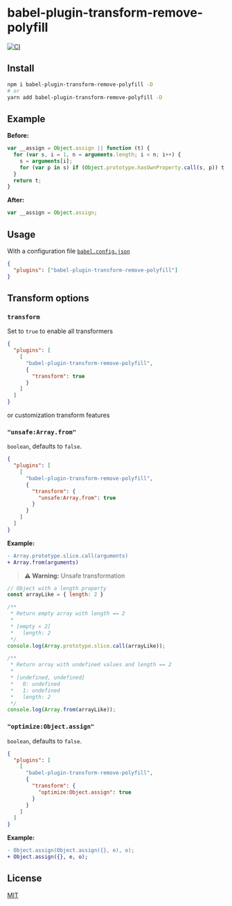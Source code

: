 # babel-plugin-transform-remove-polyfill

[![CI](https://github.com/shoonia/babel-plugin-transform-remove-polyfill/actions/workflows/ci.yml/badge.svg)](https://github.com/shoonia/babel-plugin-transform-remove-polyfill/actions/workflows/ci.yml)

## Install

```bash
npm i babel-plugin-transform-remove-polyfill -D
# or
yarn add babel-plugin-transform-remove-polyfill -D
```

## Example

**Before:**

```js
var __assign = Object.assign || function (t) {
  for (var s, i = 1, n = arguments.length; i < n; i++) {
    s = arguments[i];
    for (var p in s) if (Object.prototype.hasOwnProperty.call(s, p)) t[p] = s[p];
  }
  return t;
}
```

**After:**

```js
var __assign = Object.assign;
```

## Usage

With a configuration file [`babel.config.json`](https://babel.dev/docs/config-files#project-wide-configuration)

```json
{
  "plugins": ["babel-plugin-transform-remove-polyfill"]
}
```

## Transform options

### `transform`

Set to `true` to enable all transformers

```json
{
  "plugins": [
    [
      "babel-plugin-transform-remove-polyfill",
      {
        "transform": true
      }
    ]
  ]
}
```

or customization transform features

### `"unsafe:Array.from"`

`boolean`, defaults to `false`.

```json
{
  "plugins": [
    [
      "babel-plugin-transform-remove-polyfill",
      {
        "transform": {
          "unsafe:Array.from": true
        }
      }
    ]
  ]
}
```

**Example:**

```diff
- Array.prototype.slice.call(arguments)
+ Array.from(arguments)
```

> **⚠️ Warning:** Unsafe transformation

```js
// Object with a length property
const arrayLike = { length: 2 }

/**
 * Return empty array with length == 2
 *
 * [empty × 2]
 *   length: 2
 */
console.log(Array.prototype.slice.call(arrayLike));

/**
 * Return array with undefined values and length == 2
 *
 * [undefined, undefined]
 *   0: undefined
 *   1: undefined
 *   length: 2
 */
console.log(Array.from(arrayLike));
```

### `"optimize:Object.assign"`

`boolean`, defaults to `false`.

```json
{
  "plugins": [
    [
      "babel-plugin-transform-remove-polyfill",
      {
        "transform": {
          "optimize:Object.assign": true
        }
      }
    ]
  ]
}
```

**Example:**

```diff
- Object.assign(Object.assign({}, e), o);
+ Object.assign({}, e, o);
```

## License
[MIT](./LICENSE)
